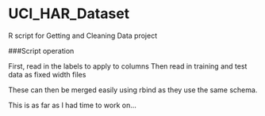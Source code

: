 UCI_HAR_Dataset
===============

R script for Getting and Cleaning Data project

###Script operation

First, read in the labels to apply to columns
Then read in training and test data as fixed width files

These can then be merged easily using rbind as they use the same schema.

This is as far as I had time to work on...
